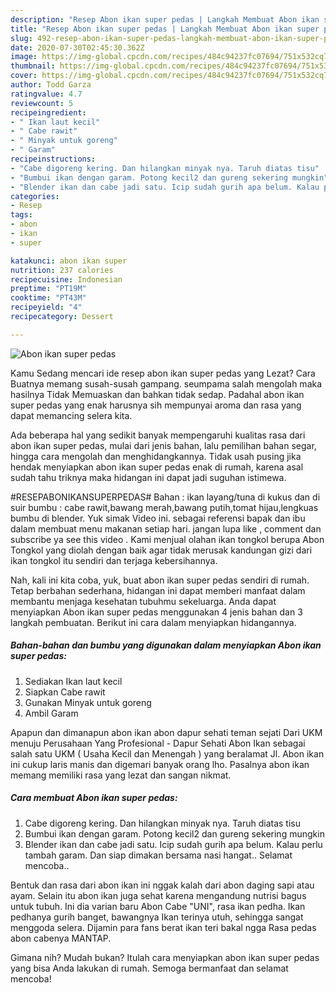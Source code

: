 ```yaml
---
description: "Resep Abon ikan super pedas | Langkah Membuat Abon ikan super pedas Yang Mudah Dan Praktis"
title: "Resep Abon ikan super pedas | Langkah Membuat Abon ikan super pedas Yang Mudah Dan Praktis"
slug: 492-resep-abon-ikan-super-pedas-langkah-membuat-abon-ikan-super-pedas-yang-mudah-dan-praktis
date: 2020-07-30T02:45:30.362Z
image: https://img-global.cpcdn.com/recipes/484c94237fc07694/751x532cq70/abon-ikan-super-pedas-foto-resep-utama.jpg
thumbnail: https://img-global.cpcdn.com/recipes/484c94237fc07694/751x532cq70/abon-ikan-super-pedas-foto-resep-utama.jpg
cover: https://img-global.cpcdn.com/recipes/484c94237fc07694/751x532cq70/abon-ikan-super-pedas-foto-resep-utama.jpg
author: Todd Garza
ratingvalue: 4.7
reviewcount: 5
recipeingredient:
- " Ikan laut kecil"
- " Cabe rawit"
- " Minyak untuk goreng"
- " Garam"
recipeinstructions:
- "Cabe digoreng kering. Dan hilangkan minyak nya. Taruh diatas tisu"
- "Bumbui ikan dengan garam. Potong kecil2 dan gureng sekering mungkin"
- "Blender ikan dan cabe jadi satu. Icip sudah gurih apa belum. Kalau perlu tambah garam. Dan siap dimakan bersama nasi hangat.. Selamat mencoba.."
categories:
- Resep
tags:
- abon
- ikan
- super

katakunci: abon ikan super 
nutrition: 237 calories
recipecuisine: Indonesian
preptime: "PT19M"
cooktime: "PT43M"
recipeyield: "4"
recipecategory: Dessert

---
```



![Abon ikan super pedas](https://img-global.cpcdn.com/recipes/484c94237fc07694/751x532cq70/abon-ikan-super-pedas-foto-resep-utama.jpg)

Kamu Sedang mencari ide resep abon ikan super pedas yang Lezat? Cara Buatnya memang susah-susah gampang. seumpama salah mengolah maka hasilnya Tidak Memuaskan dan bahkan tidak sedap. Padahal abon ikan super pedas yang enak harusnya sih mempunyai aroma dan rasa yang dapat memancing selera kita.

Ada beberapa hal yang sedikit banyak mempengaruhi kualitas rasa dari abon ikan super pedas, mulai dari jenis bahan, lalu pemilihan bahan segar, hingga cara mengolah dan menghidangkannya. Tidak usah pusing jika hendak menyiapkan abon ikan super pedas enak di rumah, karena asal sudah tahu triknya maka hidangan ini dapat jadi suguhan istimewa.

#RESEPABONIKANSUPERPEDAS# Bahan : ikan layang/tuna di kukus dan di suir bumbu : cabe rawit,bawang merah,bawang putih,tomat hijau,lengkuas bumbu di blender. Yuk simak Video ini. sebagai referensi bapak dan ibu dalam membuat menu makanan setiap hari. jangan lupa like , comment dan subscribe ya see this video . Kami menjual olahan ikan tongkol berupa Abon Tongkol yang diolah dengan baik agar tidak merusak kandungan gizi dari ikan tongkol itu sendiri dan terjaga kebersihannya.


Nah, kali ini kita coba, yuk, buat abon ikan super pedas sendiri di rumah. Tetap berbahan sederhana, hidangan ini dapat memberi manfaat dalam membantu menjaga kesehatan tubuhmu sekeluarga. Anda dapat menyiapkan Abon ikan super pedas menggunakan 4 jenis bahan dan 3 langkah pembuatan. Berikut ini cara dalam menyiapkan hidangannya.

<!--inarticleads1-->

##### Bahan-bahan dan bumbu yang digunakan dalam menyiapkan Abon ikan super pedas:

1. Sediakan  Ikan laut kecil
1. Siapkan  Cabe rawit
1. Gunakan  Minyak untuk goreng
1. Ambil  Garam


Apapun dan dimanapun abon ikan abon dapur sehati teman sejati Dari UKM menuju Perusahaan Yang Profesional - Dapur Sehati Abon Ikan sebagai salah satu UKM ( Usaha Kecil dan Menengah ) yang beralamat Jl. Abon ikan ini cukup laris manis dan digemari banyak orang lho. Pasalnya abon ikan memang memiliki rasa yang lezat dan sangan nikmat. 

<!--inarticleads2-->

##### Cara membuat Abon ikan super pedas:

1. Cabe digoreng kering. Dan hilangkan minyak nya. Taruh diatas tisu
1. Bumbui ikan dengan garam. Potong kecil2 dan gureng sekering mungkin
1. Blender ikan dan cabe jadi satu. Icip sudah gurih apa belum. Kalau perlu tambah garam. Dan siap dimakan bersama nasi hangat.. Selamat mencoba..


Bentuk dan rasa dari abon ikan ini nggak kalah dari abon daging sapi atau ayam. Selain itu abon ikan juga sehat karena mengandung nutrisi bagus untuk tubuh. Ini dia varian baru Abon Cabe &#34;UNI&#34;, rasa ikan pedha. Ikan pedhanya gurih banget, bawangnya Ikan terinya utuh, sehingga sangat menggoda selera. Dijamin para fans berat ikan teri bakal ngga Rasa pedas abon cabenya MANTAP. 

Gimana nih? Mudah bukan? Itulah cara menyiapkan abon ikan super pedas yang bisa Anda lakukan di rumah. Semoga bermanfaat dan selamat mencoba!

